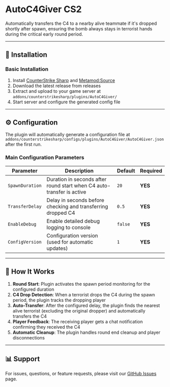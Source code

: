 # AutoC4Giver CS2
Automatically transfers the C4 to a nearby alive teammate if it's dropped shortly after spawn, ensuring the bomb always stays in terrorist hands during the critical early round period.

---

## 🚀 Installation

### Basic Installation
1. Install [CounterStrike Sharp](https://github.com/roflmuffin/CounterStrikeSharp) and [Metamod:Source](https://www.sourcemm.net/downloads.php/?branch=master)
2. Download the latest release from releases
3. Extract and upload to your game server at `addons/counterstrikesharp/plugins/AutoC4Giver/`
4. Start server and configure the generated config file

---

## ⚙️ Configuration

The plugin will automatically generate a configuration file at `addons/counterstrikesharp/configs/plugins/AutoC4Giver/AutoC4Giver.json` after the first run.

### Main Configuration Parameters
| Parameter         | Description                                                                                         | Default | Required |
|-------------------|-----------------------------------------------------------------------------------------------------|---------|----------|
| `SpawnDuration`   | Duration in seconds after round start when C4 auto-transfer is active                              | `20`    | **YES**  |
| `TransferDelay`   | Delay in seconds before checking and transferring dropped C4                                       | `0.5`   | **YES**  |
| `EnableDebug`     | Enable detailed debug logging to console                                                           | `false` | **YES**  |
| `ConfigVersion`   | Configuration version (used for automatic updates)                                                 | `1`     | **YES**  |

---

## 🎯 How It Works

1. **Round Start**: Plugin activates the spawn period monitoring for the configured duration
2. **C4 Drop Detection**: When a terrorist drops the C4 during the spawn period, the plugin tracks the dropping player
3. **Auto-Transfer**: After the configured delay, the plugin finds the nearest alive terrorist (excluding the original dropper) and automatically transfers the C4
4. **Player Feedback**: The receiving player gets a chat notification confirming they received the C4
5. **Automatic Cleanup**: The plugin handles round end cleanup and player disconnections

---

## 📊 Support

For issues, questions, or feature requests, please visit our [GitHub Issues](https://github.com/wiruwiru/SpectatorList-CS2/issues) page.